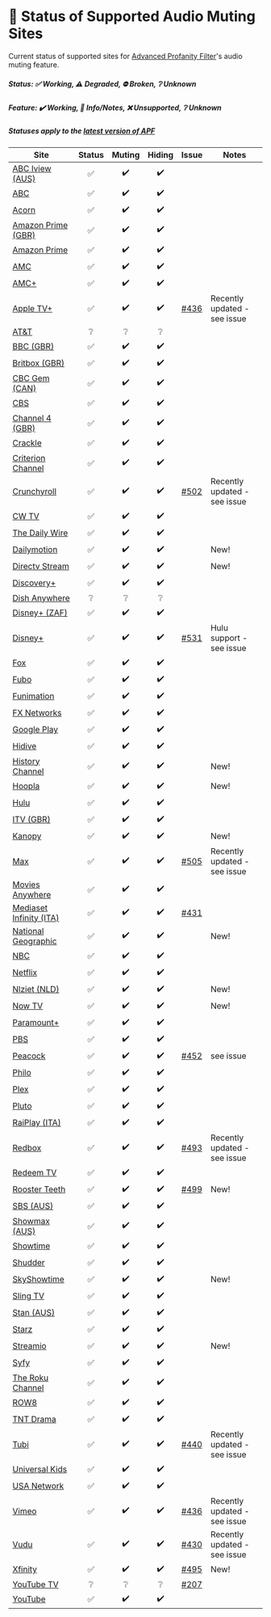 # 🎥 Status of Supported Audio Muting Sites

Current status of supported sites for [Advanced Profanity Filter](https://github.com/FrostCo/AdvancedProfanityFilter#readme)'s audio muting feature.

##### Status: ✅ Working, ⚠️ Degraded, ⛔ Broken, ❔ Unknown
##### Feature: ✔️ Working, 📝 Info/Notes, ❌ Unsupported, ❔ Unknown
##### _Statuses apply to the [latest version of APF](https://github.com/FrostCo/AdvancedProfanityFilter/releases/latest)_

| Site | Status | Muting | Hiding | Issue | Notes |
|---|:-:|:-:|:-:|---|---|
| [ABC Iview (AUS)](https://iview.abc.net.au) | ✅ | ✔️ | ✔️ |  |  |
| [ABC](https://abc.com) | ✅ | ✔️ | ✔️ |  |  |
| [Acorn](https://acorn.tv) | ✅ | ✔️ | ✔️ |  |  |
| [Amazon Prime (GBR)](https://www.amazon.co.uk) | ✅ | ✔️ | ✔️ |  |  |
| [Amazon Prime](https://www.primevideo.com) | ✅ | ✔️ | ✔️ |  |  |
| [AMC](https://www.amc.com) | ✅ | ✔️ | ✔️ |  |  |
| [AMC+](https://www.amcplus.com) | ✅ | ✔️ | ✔️ |  |  |
| [Apple TV+](https://tv.apple.com) | ✅ | ✔️ | ✔️ | [#436](https://github.com/FrostCo/AdvancedProfanityFilter/issues/436) | Recently updated - see issue |
| [AT&T](https://www.att.tv) | ❔ | ❔ | ❔ |  |  |
| [BBC (GBR)](https://www.bbc.co.uk) | ✅ | ✔️ | ✔️ |  |  |
| [Britbox (GBR)](https://www.britbox.com) | ✅ | ✔️ | ✔️ |  |  |
| [CBC Gem (CAN)](https://gem.cbc.ca) | ✅ | ✔️ | ✔️ |  |  |
| [CBS](https://www.cbs.com) | ✅ | ✔️ | ✔️ |  |  |
| [Channel 4 (GBR)](https://www.channel4.com) | ✅ | ✔️ | ✔️ |  |  |
| [Crackle](https://www.crackle.com) | ✅ | ✔️ | ✔️ |  |  |
| [Criterion Channel](https://www.criterionchannel.com) | ✅ | ✔️ | ✔️ |  |  |
| [Crunchyroll](https://www.crunchyroll.com) | ✅ | ✔️ | ✔️ | [#502](https://github.com/FrostCo/AdvancedProfanityFilter/issues/502) | Recently updated - see issue |
| [CW TV](https://www.cwtv.com) | ✅ | ✔️ | ✔️ |  |  |
| [The Daily Wire](https://www.dailywire.com) | ✅ | ✔️ | ✔️ |  |  |
| [Dailymotion](https://www.dailymotion.com) | ✅ | ✔️ | ✔️ |  | New! |
| [Directv Stream](https://stream.directv.com) | ✅ | ✔️ | ✔️ |  | New! |
| [Discovery+](https://www.discoveryplus.com) | ✅ | ✔️ | ✔️ |  |  |
| [Dish Anywhere](https://www.dishanywhere.com) | ❔ | ❔ | ❔ |  |  |
| [Disney+ (ZAF)](https://www.apps.disneyplus.com) | ✅ | ✔️ | ✔️ |  |  |
| [Disney+](https://www.disneyplus.com) | ✅ | ✔️ | ✔️ | [#531](https://github.com/FrostCo/AdvancedProfanityFilter/issues/531) | Hulu support - see issue |
| [Fox](https://www.fox.com) | ✅ | ✔️ | ✔️ |  |  |
| [Fubo](https://www.fubo.tv) | ✅ | ✔️ | ✔️ |  |  |
| [Funimation](https://www.funimation.com) | ✅ | ✔️ | ✔️ |  |  |
| [FX Networks](https://fxnow.fxnetworks.com) | ✅ | ✔️ | ✔️ |  |  |
| [Google Play](https://play.google.com) | ✅ | ✔️ | ✔️ |  |  |
| [Hidive](https://www.hidive.com) | ✅ | ✔️ | ✔️ |  |  |
| [History Channel](https://play.history.com) | ✅ | ✔️ | ✔️ |  | New! |
| [Hoopla](https://www.hoopladigital.com) | ✅ | ✔️ | ✔️ |  | New! |
| [Hulu](https://www.hulu.com) | ✅ | ✔️ | ✔️ |  |  |
| [ITV (GBR)](https://www.itv.com) | ✅ | ✔️ | ✔️ |  |  |
| [Kanopy](https://www.kanopy.com) | ✅ | ✔️ | ✔️ |  | New! |
| [Max](https://play.max.com) | ✅ | ✔️ | ✔️ | [#505](https://github.com/FrostCo/AdvancedProfanityFilter/issues/505) | Recently updated - see issue |
| [Movies Anywhere](https://moviesanywhere.com/) | ✅ | ✔️ | ✔️ |  |  |
| [Mediaset Infinity (ITA)](https://mediasetinfinity.mediaset.it) | ✅ | ✔️ | ✔️ | [#431](https://github.com/FrostCo/AdvancedProfanityFilter/issues/431) |  |
| [National Geographic](https://www.nationalgeographic.com) | ✅ | ✔️ | ✔️ |  | New! |
| [NBC](https://www.nbc.com) | ✅ | ✔️ | ✔️ |  |  |
| [Netflix](https://www.netflix.com) | ✅ | ✔️ | ✔️ |  |  |
| [Nlziet (NLD)](https://app.nlziet.nl) | ✅ | ✔️ | ✔️ |  | New! |
| [Now TV](https://www.nowtv.com) | ✅ | ✔️ | ✔️ |  | New! |
| [Paramount+](https://www.paramountplus.com) | ✅ | ✔️ | ✔️ |  |  |
| [PBS](https://www.pbs.org) | ✅ | ✔️ | ✔️ |  |  |
| [Peacock](https://www.peacocktv.com) | ✅ | ✔️ | ✔️ | [#452](https://github.com/FrostCo/AdvancedProfanityFilter/issues/452) | see issue |
| [Philo](https://www.philo.com) | ✅ | ✔️ | ✔️ |  |  |
| [Plex](https://app.plex.tv) | ✅ | ✔️ | ✔️ |  |  |
| [Pluto](https://pluto.tv) | ✅ | ✔️ | ✔️ |  |  |
| [RaiPlay (ITA)](https://www.raiplay.it) | ✅ | ✔️ | ✔️ |  |  |
| [Redbox](https://www.redbox.com) | ✅ | ✔️ | ✔️ | [#493](https://github.com/FrostCo/AdvancedProfanityFilter/issues/) | Recently updated - see issue |
| [Redeem TV](https://watch.redeemtv.com) | ✅ | ✔️ | ✔️ |  |  |
| [Rooster Teeth](https://roosterteeth.com/) | ✅ | ✔️ | ✔️ | [#499](https://github.com/FrostCo/AdvancedProfanityFilter/issues/499) | New! |
| [SBS (AUS)](https://www.sbs.com.au) | ✅ | ✔️ | ✔️ |  |  |
| [Showmax (AUS)](https://www.showmax.com) | ✅ | ✔️ | ✔️ |  |  |
| [Showtime](https://www.showtime.com) | ✅ | ✔️ | ✔️ |  |  |
| [Shudder](https://www.shudder.com) | ✅ | ✔️ | ✔️ |  |  |
| [SkyShowtime](https://www.skyshowtime.com) | ✅ | ✔️ | ✔️ |  | New! |
| [Sling TV](https://watch.sling.com) | ✅ | ✔️ | ✔️ |  |  |
| [Stan (AUS)](https://play.stan.com.au) | ✅ | ✔️ | ✔️ |  |  |
| [Starz](https://www.starz.com) | ✅ | ✔️ | ✔️ |  |  |
| [Streamio](https://web.stremio.com) | ✅ | ✔️ | ✔️ |  | New! |
| [Syfy](https://www.syfy.com) | ✅ | ✔️ | ✔️ |  |  |
| [The Roku Channel](https://therokuchannel.roku.com) | ✅ | ✔️ | ✔️ |  |  |
| [ROW8](https://www.row8.com/) | ✅ | ✔️ | ✔️ |  |  |
| [TNT Drama](https://www.tntdrama.com) | ✅ | ✔️ | ✔️ |  |  |
| [Tubi](https://tubitv.com) | ✅ | ✔️ | ✔️ | [#440](https://github.com/FrostCo/AdvancedProfanityFilter/issues/440) | Recently updated - see issue |
| [Universal Kids](https://www.universalkids.com) | ✅ | ✔️ | ✔️ |  |  |
| [USA Network](https://www.usanetwork.com) | ✅ | ✔️ | ✔️ |  |  |
| [Vimeo](https://vimeo.com) | ✅ | ✔️ | ✔️ | [#436](https://github.com/FrostCo/AdvancedProfanityFilter/issues/504) | Recently updated - see issue |
| [Vudu](https://www.vudu.com) | ✅ | ✔️ | ✔️ | [#430](https://github.com/FrostCo/AdvancedProfanityFilter/issues/430) | Recently updated - see issue |
| [Xfinity](https://www.xfinity.com) | ✅ | ✔️ | ✔️ | [#495](https://github.com/FrostCo/AdvancedProfanityFilter/issues/495) | New! |
| [YouTube TV](https://tv.youtube.com) | ❔ | ❔ | ❔ | [#207](https://github.com/FrostCo/AdvancedProfanityFilter/issues/207) |  |
| [YouTube](https://www.youtube.com) | ✅ | ✔️ | ✔️ |  |  |
